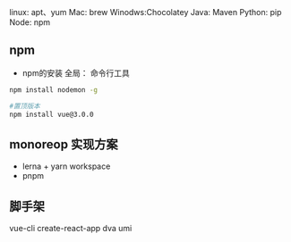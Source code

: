 linux: apt、yum
Mac: brew
Winodws:Chocolatey
Java: Maven
Python: pip
Node: npm


## npm

- npm的安装
全局： 命令行工具
```bash
npm install nodemon -g

#置顶版本
npm install vue@3.0.0

```


## monoreop 实现方案

- lerna + yarn workspace
- pnpm



## 脚手架
vue-cli
create-react-app
dva
umi
